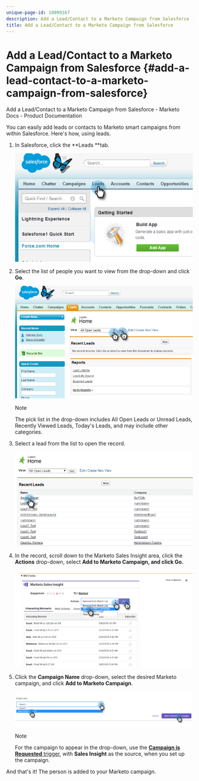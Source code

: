 ```yaml
---
unique-page-id: 10099167
description: Add a Lead/Contact to a Marketo Campaign from Salesforce - Marketo Docs - Product Documentation
title: Add a Lead/Contact to a Marketo Campaign from Salesforce
---
```


# Add a Lead/Contact to a Marketo Campaign from Salesforce {#add-a-lead-contact-to-a-marketo-campaign-from-salesforce}

Add a Lead/Contact to a Marketo Campaign from Salesforce - Marketo Docs - Product Documentation

You can easily add leads or contacts to Marketo smart campaigns from within Salesforce. Here's how, using leads.

1. In Salesforce, click the **Leads **tab.

   ![](assets/image2016-3-22-9-3a18-3a36.png)

1. Select the list of people you want to view from the drop-down and click **Go**.

   ![](assets/image2016-3-22-9-3a24-3a6.png)

   >[!NOTE]
   >
   >The pick list in the drop-down includes All Open Leads or Unread Leads, Recently Viewed Leads, Today's Leads, and may include other categories.

1. Select a lead from the list to open the record.

   ![](assets/image2016-5-13-10-3a27-3a2.png)

1. In the record, scroll down to the Marketo Sales Insight area, click the **Actions** drop-down, select **Add to Marketo Campaign, **and click** Go.**

   ![](assets/four.png)

1. Click the **Campaign Name** drop-down, select the desired Marketo campaign, and click **Add to Marketo Campaign**.

   ![](assets/five.png)

   >[!NOTE]
   >
   >For the campaign to appear in the drop-down, use the [**Campaign is Requested** trigger](../../../../../../product-docs/core-marketo-concepts/smart-campaigns/using-smart-campaigns/setting-up-a-trigger-smart-campaign-for-sales-using-"campaign-is-requested".md), with **Sales Insight** as the source, when you set up the campaign.

And that's it! The person is added to your Marketo campaign. 
